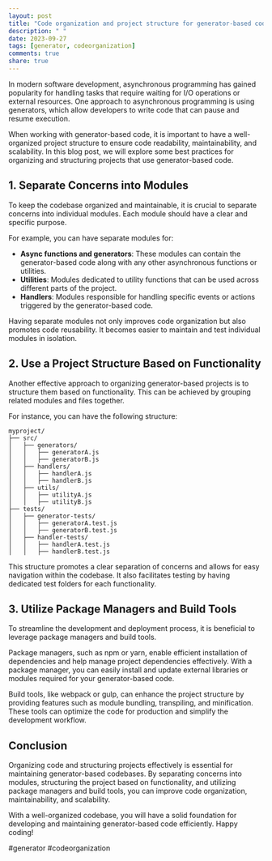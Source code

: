 ```yaml
---
layout: post
title: "Code organization and project structure for generator-based code"
description: " "
date: 2023-09-27
tags: [generator, codeorganization]
comments: true
share: true
---
```


In modern software development, asynchronous programming has gained popularity for handling tasks that require waiting for I/O operations or external resources. One approach to asynchronous programming is using generators, which allow developers to write code that can pause and resume execution. 

When working with generator-based code, it is important to have a well-organized project structure to ensure code readability, maintainability, and scalability. In this blog post, we will explore some best practices for organizing and structuring projects that use generator-based code.

## 1. Separate Concerns into Modules

To keep the codebase organized and maintainable, it is crucial to separate concerns into individual modules. Each module should have a clear and specific purpose.

For example, you can have separate modules for:

- **Async functions and generators**: These modules can contain the generator-based code along with any other asynchronous functions or utilities.
- **Utilities**: Modules dedicated to utility functions that can be used across different parts of the project.
- **Handlers**: Modules responsible for handling specific events or actions triggered by the generator-based code.

Having separate modules not only improves code organization but also promotes code reusability. It becomes easier to maintain and test individual modules in isolation.

## 2. Use a Project Structure Based on Functionality

Another effective approach to organizing generator-based projects is to structure them based on functionality. This can be achieved by grouping related modules and files together.

For instance, you can have the following structure:

```plaintext
myproject/
├── src/
│   ├── generators/
│   │   ├── generatorA.js
│   │   ├── generatorB.js
│   ├── handlers/
│   │   ├── handlerA.js
│   │   ├── handlerB.js
│   ├── utils/
│   │   ├── utilityA.js
│   │   ├── utilityB.js
├── tests/
│   ├── generator-tests/
│   │   ├── generatorA.test.js
│   │   ├── generatorB.test.js
│   ├── handler-tests/
│   │   ├── handlerA.test.js
│   │   ├── handlerB.test.js
```

This structure promotes a clear separation of concerns and allows for easy navigation within the codebase. It also facilitates testing by having dedicated test folders for each functionality.

## 3. Utilize Package Managers and Build Tools

To streamline the development and deployment process, it is beneficial to leverage package managers and build tools.

Package managers, such as npm or yarn, enable efficient installation of dependencies and help manage project dependencies effectively. With a package manager, you can easily install and update external libraries or modules required for your generator-based code.

Build tools, like webpack or gulp, can enhance the project structure by providing features such as module bundling, transpiling, and minification. These tools can optimize the code for production and simplify the development workflow.

## Conclusion

Organizing code and structuring projects effectively is essential for maintaining generator-based codebases. By separating concerns into modules, structuring the project based on functionality, and utilizing package managers and build tools, you can improve code organization, maintainability, and scalability.

With a well-organized codebase, you will have a solid foundation for developing and maintaining generator-based code efficiently. Happy coding!

#generator #codeorganization